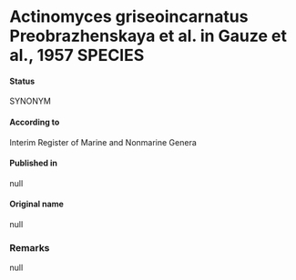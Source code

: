 Actinomyces griseoincarnatus Preobrazhenskaya et al. in Gauze et al., 1957 SPECIES
=======

#### Status
SYNONYM

#### According to
Interim Register of Marine and Nonmarine Genera

#### Published in
null

#### Original name
null

### Remarks
null
